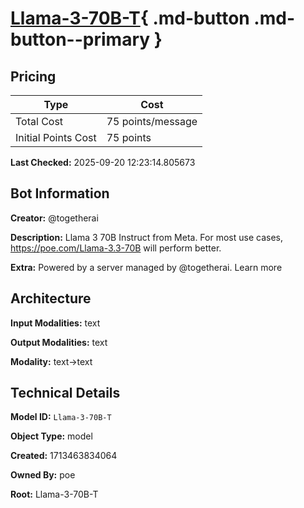 # [Llama-3-70B-T](https://poe.com/Llama-3-70B-T){ .md-button .md-button--primary }

## Pricing

| Type | Cost |
|------|------|
| Total Cost | 75 points/message |
| Initial Points Cost | 75 points |

**Last Checked:** 2025-09-20 12:23:14.805673


## Bot Information

**Creator:** @togetherai

**Description:** Llama 3 70B Instruct from Meta. For most use cases, https://poe.com/Llama-3.3-70B will perform better.

**Extra:** Powered by a server managed by @togetherai. Learn more


## Architecture

**Input Modalities:** text

**Output Modalities:** text

**Modality:** text->text


## Technical Details

**Model ID:** `Llama-3-70B-T`

**Object Type:** model

**Created:** 1713463834064

**Owned By:** poe

**Root:** Llama-3-70B-T
